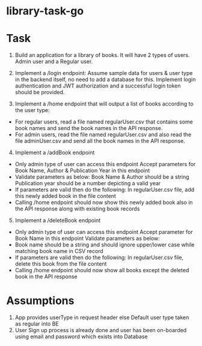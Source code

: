 <!-- @format -->

# library-task-go

# Task

1. Build an application for a library of books. It will have 2 types of users. Admin user and a Regular user.

2. Implement a /login endpoint:
   Assume sample data for users & user type in the backend itself, no need to add a database for this. Implement login authentication and JWT authorization and a successful login token should be provided.

3. Implement a /home endpoint that will output a list of books according to the user type:

-   For regular users, read a file named regularUser.csv that contains some book names and send the book names in the API response.
-   For admin users, read the file named regularUser.csv and also read the file adminUser.csv and send all the book names in the API response.

4. Implement a /addBook endpoint

-   Only admin type of user can access this endpoint
    Accept parameters for Book Name, Author & Publication Year in this endpoint
-   Validate parameters as below:
        Book Name & Author should be a string
        Publication year should be a number depicting a valid year
-   If parameters are valid then do the following:
    In regularUser.csv file, add this newly added book in the file content
-   Calling /home endpoint should now show this newly added book also in the API response along with existing book records

5. Implement a /deleteBook endpoint

-   Only admin type of user can access this endpoint
    Accept parameter for Book Name in this endpoint
    Validate parameters as below:
-   Book name should be a string and should ignore upper/lower case while matching book name in CSV record
-   If parameters are valid then do the following:
    In regularUser.csv file, delete this book from the file content
-   Calling /home endpoint should now show all books except the deleted book in the API response

# Assumptions

1. App provides userType in request header else Default user type taken as regular into BE
2. User Sign up process is already done and user has been on-boarded using email and password which exists into Database
